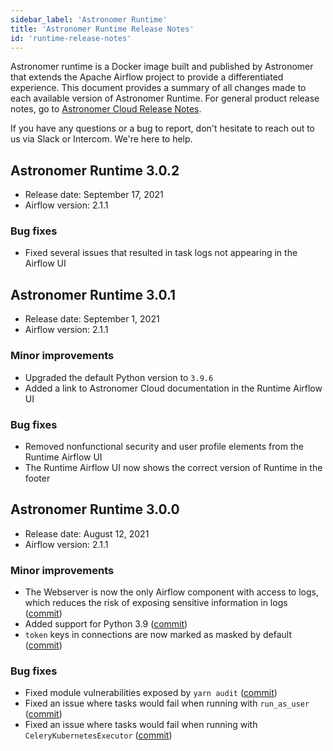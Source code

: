 ```yaml
---
sidebar_label: 'Astronomer Runtime'
title: 'Astronomer Runtime Release Notes'
id: 'runtime-release-notes'
---
```


Astronomer runtime is a Docker image built and published by Astronomer that extends the Apache Airflow project to provide a differentiated experience. This document provides a summary of all changes made to each available version of Astronomer Runtime. For general product release notes, go to [Astronomer Cloud Release Notes](release-notes).

If you have any questions or a bug to report, don't hesitate to reach out to us via Slack or Intercom. We're here to help.

## Astronomer Runtime 3.0.2

- Release date: September 17, 2021
- Airflow version: 2.1.1

### Bug fixes

- Fixed several issues that resulted in task logs not appearing in the Airflow UI

## Astronomer Runtime 3.0.1

- Release date: September 1, 2021
- Airflow version: 2.1.1

### Minor improvements

- Upgraded the default Python version to `3.9.6`
- Added a link to Astronomer Cloud documentation in the Runtime Airflow UI

### Bug fixes

- Removed nonfunctional security and user profile elements from the Runtime Airflow UI
- The Runtime Airflow UI now shows the correct version of Runtime in the footer

## Astronomer Runtime 3.0.0

- Release date: August 12, 2021
- Airflow version: 2.1.1

### Minor improvements

- The Webserver is now the only Airflow component with access to logs, which reduces the risk of exposing sensitive information in logs ([commit](https://github.com/apache/airflow/pull/16754))
- Added support for Python 3.9 ([commit](https://github.com/apache/airflow/pull/15515))
- `token` keys in connections are now marked as masked by default ([commit](https://github.com/apache/airflow/pull/16474))

### Bug fixes

- Fixed module vulnerabilities exposed by `yarn audit` ([commit](https://github.com/apache/airflow/pull/16440))
- Fixed an issue where tasks would fail when running with `run_as_user` ([commit](https://github.com/astronomer/airflow/commit/075622cbe))
- Fixed an issue where tasks would fail when running with `CeleryKubernetesExecutor` ([commit](https://github.com/astronomer/airflow/commit/90aaf3d48))
